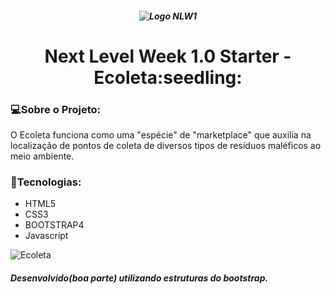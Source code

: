 <h5 align="center"> 

  ![Logo NLW1](https://github.com/Tarmiel/WS.apps/blob/master/Rocketseat/1.NextLevelWeek1/github/logo.svg) 
</h5>

<h1 align="center">Next Level Week 1.0 Starter - Ecoleta:seedling:</h1>

### :computer:Sobre o Projeto:
O Ecoleta funciona como uma "espécie" de "marketplace" que auxilia na localização de pontos de coleta de diversos tipos de resíduos maléficos ao meio ambiente.

### :rocket:Tecnologias:

- HTML5
- CSS3
- BOOTSTRAP4
- Javascript


![Ecoleta](https://repository-images.githubusercontent.com/268559110/520c8a80-a8fc-11ea-8512-15f8979b418c)

##### Desenvolvido(boa parte) utilizando estruturas do bootstrap.
